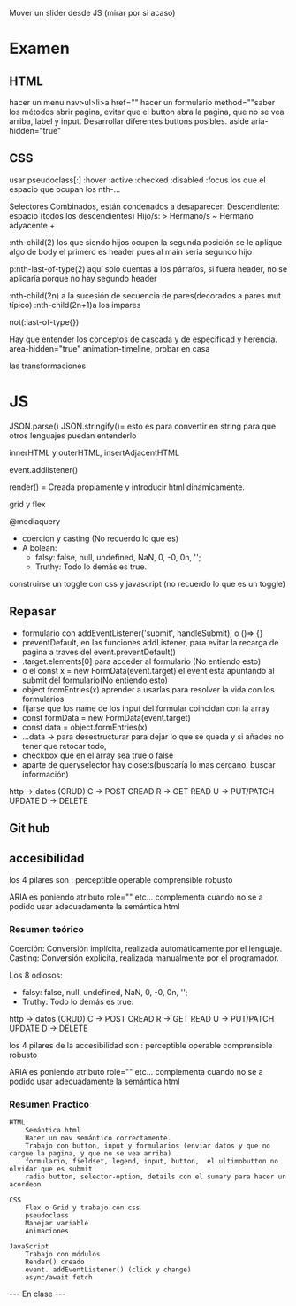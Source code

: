 Mover un slider desde JS (mirar por si acaso)

# Examen

## HTML

hacer un menu nav>ul>li>a href=""
hacer un formulario method=""saber los métodos
abrir pagina, evitar que el button abra la pagina, que no se vea arriba,
label y input.
Desarrollar diferentes buttons posibles.
aside
aria-hidden="true"

## CSS

usar pseudoclass[:]
:hover 
:active
:checked
:disabled
:focus
los que el espacio que ocupan los nth-...

Selectores Combinados, están condenados a desaparecer:
Descendiente: espacio (todos los descendientes)
Hijo/s: >
Hermano/s ~
Hermano adyacente +

:nth-child(2) los que siendo hijos ocupen la segunda posición se le aplique algo
de body el primero es header pues al main seria segundo hijo

p:nth-last-of-type(2) aquí solo cuentas a los párrafos, si fuera header, no se aplicaría porque no hay segundo header

:nth-child(2n) a la sucesión de secuencia de pares(decorados a pares mut típico)
:nth-child(2n+1)a los impares

not(:last-of-type{})

Hay que entender los conceptos de cascada y de especificad y herencia.
area-hidden="true"
animation-timeline, probar en casa

las transformaciones 

# JS

JSON.parse()
JSON.stringify()= esto es para convertir en string para que otros lenguajes puedan entenderlo

innerHTML y outerHTML,
insertAdjacentHTML

event.addlistener()

render() = Creada propiamente y introducir html dinamicamente.

grid y flex

@mediaquery

- coercion y casting (No recuerdo lo que es)
- A bolean:
  - falsy: false, null, undefined, NaN, 0, -0, 0n, '';
  - Truthy: Todo lo demás es true.

construirse un toggle con css y javascript (no recuerdo lo que es un toggle)

## Repasar

- formulario con addEventListener('submit', handleSubmit), o ()=> {}
- preventDefault, en las funciones addListener, para evitar la recarga de pagina a traves del event.preventDefault()
- .target.elements[0] para acceder al formulario (No entiendo esto) 
- o el const x = new FormData(event.target) el event esta apuntando al submit del formulario(No entiendo esto)
- object.fromEntries(x) aprender a usarlas para resolver la vida con los formularios
- fijarse que los name de los input del formular coincidan con la array
- const formData = new FormData(event.target)
- const data = object.formEntries(x)
- ...data -> para desestructurar para dejar lo que se queda y si añades no tener que retocar todo,
- checkbox que en el array sea true o false
- aparte de queryselector hay closets(buscaría lo mas cercano, buscar información)


http -> datos (CRUD)
C -> POST CREAD
R -> GET READ
U -> PUT/PATCH UPDATE
D -> DELETE

## Git hub



## accesibilidad

los 4 pilares son :
perceptible
operable
comprensible
robusto

ARIA es poniendo atributo role="" etc... complementa cuando no se a podido usar adecuadamente la semántica html


### Resumen teórico

Coerción: Conversión implícita, realizada automáticamente por el lenguaje.
Casting: Conversión explícita, realizada manualmente por el programador.

Los 8 odiosos:
  - falsy: false, null, undefined, NaN, 0, -0, 0n, '';
  - Truthy: Todo lo demás es true.


http -> datos (CRUD)
C -> POST CREAD
R -> GET READ
U -> PUT/PATCH UPDATE
D -> DELETE

los 4 pilares de la accesibilidad son :
perceptible
operable
comprensible
robusto

ARIA es poniendo atributo role="" etc... complementa cuando no se a podido usar adecuadamente la semántica html

### Resumen Practico

````
HTML
    Semántica html
    Hacer un nav semántico correctamente.
    Trabajo con button, input y formularios (enviar datos y que no cargue la pagina, y que no se vea arriba)
    formulario, fieldset, legend, input, button,  el ultimobutton no olvidar que es submit
    radio button, selector-option, details con el sumary para hacer un acordeon
````
````
CSS
    Flex o Grid y trabajo con css
    pseudoclass
    Manejar variable
    Animaciones
````
````
JavaScript
    Trabajo con módulos
    Render() creado 
    event. addEventListener() (click y change)
    async/await fetch
````


--- En clase ---





